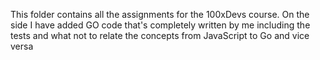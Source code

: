 This folder contains all the assignments for the 100xDevs course. 
On the side I have added GO code that's completely written by me including the tests and what not to relate the concepts from JavaScript to Go and vice versa